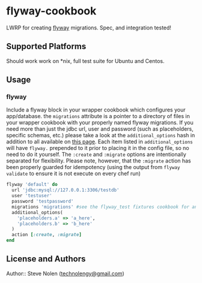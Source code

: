 # flyway-cookbook

LWRP for creating [flyway](http://flywaydb.org) migrations. Spec, and integration tested!

## Supported Platforms

Should work work on *nix, full test suite for Ubuntu and Centos.

## Usage

### flyway

Include a flyway block in your wrapper cookbook which configures your app/database. the `migrations` attribute is a pointer to a directory of files in
your wrapper cookbook with your properly named flyway migrations. If you need more than just the jdbc url, user and password (such as placeholders, 
specific schemas, etc.) please take a look at the `additional_options` hash in addition to all available on 
[this page](http://flywaydb.org/documentation/commandline/migrate.html). Each item listed in `additional_options` will have `flyway.` prepended 
to it prior to placing it in the config file, so no need to do it yourself. The `:create` and `:migrate` options are intentionally separated for flexibility.
Please note, however, that the `:migrate` action has been properly guarded for idempotency (using the output from `flyway validate` to ensure it is not execute
on every chef run)

```ruby
flyway 'default' do
  url 'jdbc:mysql://127.0.0.1:3306/testdb'
  user 'testuser'
  password 'testpassword'
  migrations 'migrations' #see the flyway_test fixtures cookbook for an example of this
  additional_options(
    'placeholders.a' => 'a_here',
    'placeholders.b' => 'b_here'
  )
  action [:create, :migrate]
end

```

## License and Authors

Author:: Steve Nolen (<technolengy@gmail.com>)
